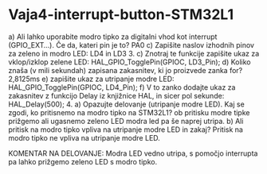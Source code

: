 # Vaja4-interrupt-button-STM32L1
 a) Ali lahko uporabite modro tipko za digitalni vhod kot interrupt (GPIO_EXT…). Če da, kateri pin je to? PA0
 c) Zapišite naslov izhodnih pinov za zeleno in modro LED: LD4 in LD3 
 3. 
 c) Znotraj te funkcije zapišite ukaz za vklop/izklop zelene LED: HAL_GPIO_TogglePin(GPIOC, LD3_Pin);
 d) Koliko znaša (v mili sekundah) zapisana zakasnitev, ki jo proizvede zanka for? 2,8125ms 
 e) zapišite ukaz za utripanje modre LED: HAL_GPIO_TogglePin(GPIOC, LD4_Pin); 
 f) V to zanko dodajte ukaz za zakasnitev z funkcijo Delay iz knjižnice HAL, in sicer pol sekunde: HAL_Delay(500);
 4.
 a) Opazujte delovanje (utripanje modre LED). Kaj se zgodi, ko pritisnemo na modro tipko na STM32L1? ob pritisku modre tipke prižgemo ali ugasnemo zeleno LED modra led pa še naprej utripa. 
 b) Ali pritisk na modro tipko vpliva na utripanje modre LED in zakaj? Pritisk na modro tipko ne vpliva na utripanje modre LED.

KOMENTAR NA DELOVANJE: Modra LED vedno utripa, s pomočjo interrupta pa lahko prižgemo zeleno LED s modro tipko.
